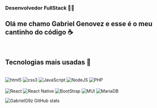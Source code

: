 ### Desenvolvedor FullStack :man_technologist:

## Olá me chamo Gabriel Genovez e esse é o meu cantinho do código ☕




<br>

## Tecnologias mais usadas :rocket:

<div style="display": inline_block><br>
  <img align="center" alt="html5" src="https://img.shields.io/badge/HTML5-E34F26?style=for-the-badge&logo=html5&logoColor=white">
  
  <img align="center" alt="css3" src="https://img.shields.io/badge/CSS-239120?&style=for-the-badge&logo=css3&logoColor=white">
                                      
  <img align="center" alt="JavaScript" src="https://img.shields.io/badge/JavaScript-F7DF1E?style=for-the-badge&logo=javascript&logoColor=black">
  
  <img align="center" alt="NodeJS" src="https://img.shields.io/badge/Node.js-43853D?style=for-the-badge&logo=node.js&logoColor=white">
  
  <img align="center" alt="PHP" src="https://img.shields.io/badge/PHP-777BB4?style=for-the-badge&logo=php&logoColor=white">
 
</div>

<div style="display": inline_block><br>
  <img align="center" alt="React" src="https://img.shields.io/badge/React-20232A?style=for-the-badge&logo=react&logoColor=61DAFB">
  
  <img align="center" alt="React Native" src="https://img.shields.io/badge/React_Native-20232A?style=for-the-badge&logo=react&logoColor=61DAFB">
  
  <img align="center" alt="BootStrap" src="https://img.shields.io/badge/Bootstrap-563D7C?style=for-the-badge&logo=bootstrap&logoColor=white">
  
  <img align="center" alt="MUI" src="https://img.shields.io/badge/Material--UI-0081CB?style=for-the-badge&logo=material-ui&logoColor=white">
  
  <img align="center" alt="MariaDB" src="https://img.shields.io/badge/MariaDB-01529E?style=for-the-badge&logo=mariadb&logoColor=white">
  </div>

![GabrielG9z GitHub stats](https://github-readme-stats.vercel.app/api?username=GabrielG9z&show_icons=true&theme=transparent)


<!--
**GabrielG9z/GabrielG9z** is a ✨ _special_ ✨ repository because its `README.md` (this file) appears on your GitHub profile.

Here are some ideas to get you started:

- 🔭 I’m currently working on ...
- 🌱 I’m currently learning ...
- 👯 I’m looking to collaborate on ...
- 🤔 I’m looking for help with ...
- 💬 Ask me about ...
- 📫 How to reach me: ...
- 😄 Pronouns: ...
- ⚡ Fun fact: ...
-->
